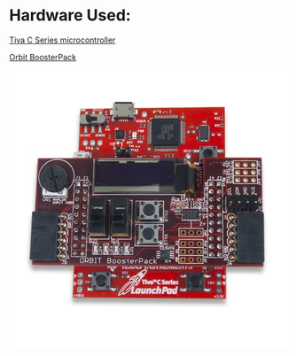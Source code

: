 # Hardware Used:
[Tiva C Series microcontroller](http://www.ti.com/ww/en/launchpad/launchpads-connected-ek-tm4c123gxl.html)

[Orbit BoosterPack](http://store.digilentinc.com/orbit-boosterpack-input-output-add-on-board-designed-for-the-tiva-launchpad)

![screenshot](screenshot.jpg)
